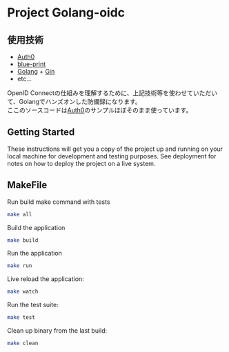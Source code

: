 # Project Golang-oidc

## 使用技術

- [Auth0](https://auth0.com)
- [blue-print](https://github.com/Melkeydev/go-blueprint)
- [Golang](https://go.dev/) + [Gin](https://github.com/gin-gonic/gin)
- etc...

OpenID Connectの仕組みを理解するために、上記技術等を使わせていただいて、Golangでハンズオンした防備録になります。  
ここのソースコードは[Auth0](https://auth0.com)のサンプルほぼそのまま使っています。

## Getting Started

These instructions will get you a copy of the project up and running on your local machine for development and testing purposes. See deployment for notes on how to deploy the project on a live system.

## MakeFile

Run build make command with tests
```bash
make all
```

Build the application
```bash
make build
```

Run the application
```bash
make run
```

Live reload the application:
```bash
make watch
```

Run the test suite:
```bash
make test
```

Clean up binary from the last build:
```bash
make clean
```
